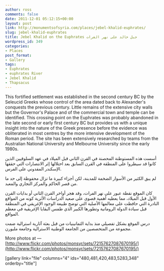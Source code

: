 ```yaml
---
author: ross
comments: false
date: 2011-12-01 05:12:15+00:00
layout: post
link: http://monumentsofsyria.com/places/jebel-khalid-euphrates/
slug: jebel-khalid-euphrates
title: Jebel Khalid on the Euphrates جبل خالد على نهر الفرات
wordpress_id: 349
categories:
- Places
post_format:
- Gallery
tags:
- Euphrates
- euphrates River
- Jebel Khalid
- Thapsacus
---
```


This fortified settlement was established in the second century BC by the Seleucid Greeks whose control of the area dated back to Alexander's conquests the previous century. Little remains of the extensive city walls but the Governor's Palace and of the commercial town and temple can be identified. This crossing point on the Euphrates was probably abandoned in the late second or early first century BC but provides us with a unique insight into the nature of the Greek presence before the evidence was obliterated in most centres by the more intensive development of the Roman period. The site has been extensively researched by teams from the Australian National University and Melbourne University since the early 1980s.


أسست هذه المستوطنة المحصنة في القرن الثاني قبل الميلاد في عهد السلوقيين الذين كانوا قد سيطروا على المنطقة في القرن السابق بعد احتلالها إثر الانتصارات التي حققها الإسكندر المقدوني على الفرس.




لم يبق الكثير من الأسوار الضخمة للمدينة، لكن أجزاء كبيرة ما تزال محفوظة إلى حد ما من قصر الحاكم والمركز التجاري والمعبد.




كان الموقع نقطة عبور على نهر الفرات، وقد هجر أواخر القرن الثاني أو بدايات القرن الأول قبل الميلاد، مما يعطيه أهمية قصوى على صعيد الدراسات الأثرية كونه من المواقع النادرة التي حافظت على معالمها الأصلية التي توضح طبيعة الوجود الإغريقي في المنطقة قبل سيادة الدولة الرومانية وتطورها الكبير الذي طمس البقايا الإغريقية في معظم المواقع.




درس الموقع بشكل تفصيلي منذ بداية الثمانينيات من قبل بعثة آثارية استرالية ضمت مجموعة من المتخصصين من الجامعة الوطنية الاسترالية وجامعة ملبورن.


More photos at — [http://www.flickr.com/photos/monsyr/sets/72157627087670195/](http://www.flickr.com/photos/monsyr/sets/72157627087670195/)

[gallery link="file" columns="4" ids="480,481,420,483,5283,348" orderby="title"]


